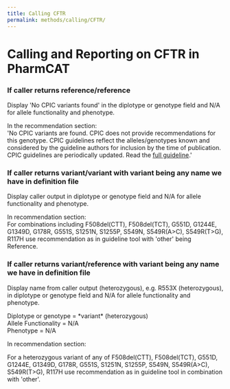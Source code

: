 ```yaml
---
title: Calling CFTR
permalink: methods/calling/CFTR/
---
```


# Calling and Reporting on CFTR in PharmCAT

### If caller returns reference/reference

Display \'No CPIC variants found\' in the diplotype or genotype field
and N/A for allele functionality and phenotype.

In the recommendation section:  
\'No CPIC variants are found. CPIC does not provide recommendations for
this genotype. CPIC guidelines reflect the alleles/genotypes known and
considered by the guideline authors for inclusion by the time of
publication. CPIC guidelines are periodically updated. Read the [full
guideline](https://www.pharmgkb.org/guideline/PA166114461).\'

### If caller returns variant/variant with variant being any name we have in definition file 

Display caller output in diplotype or genotype field and N/A for allele
functionality and phenotype.

In recommendation section:  
For combinations including F508del(CTT), F508del(TCT), G551D, G1244E,
G1349D, G178R, G551S, S1251N, S1255P, S549N, S549R(A\>C), S549R(T\>G),
R117H use recommendation as in guideline tool with \'other\' being Reference.

### If caller returns variant/reference with variant being any name we have in definition file 

Display name from caller output (heterozygous), e.g. R553X
(heterozygous), in diplotype or genotype field and N/A for allele
functionality and phenotype.

Diplotype or genotype = \*variant\* (heterozygous)  
Allele Functionality = N/A  
Phenotype = N/A

In recommendation section:

For a heterozygous variant of any of F508del(CTT), F508del(TCT), G551D,
G1244E, G1349D, G178R, G551S, S1251N, S1255P, S549N, S549R(A\>C),
S549R(T\>G), R117H use recommendation as in guideline tool in
combination with \'other\'.

